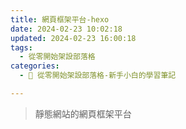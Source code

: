 ```yaml
---
title: 網頁框架平台-hexo
date: 2024-02-23 10:02:18
updated: 2024-02-23 16:00:18
tags:
  - 從零開始架設部落格
categories: 
  - 🌴 從零開始架設部落格-新手小白的學習筆記

---
```

>靜態網站的網頁框架平台
<!-- more -->